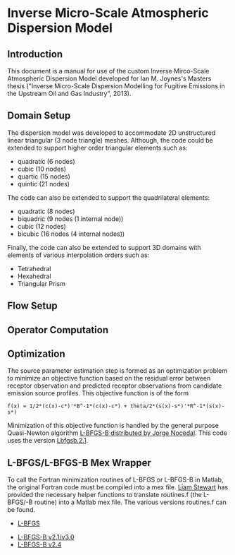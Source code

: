 # Inverse Micro-Scale Atmospheric Dispersion Model #

## Introduction ##

This document is a manual for use of the custom Inverse Mirco-Scale Atmospheric Dispersion Model developed for Ian M. Joynes's Masters thesis ("Inverse Micro-Scale Dispersion Modelling for Fugitive Emissions in the Upstream Oil and Gas Industry", 2013).

## Domain Setup ##

The dispersion model was developed to accommodate 2D unstructured linear triangular (3 node triangle) meshes.  Although, the code could be extended to support higher order triangular elements such as:  

- quadratic (6 nodes)  
- cubic (10 nodes)  
- quartic (15 nodes)  
- quintic (21 nodes)  

The code can also be extended to support the quadrilateral elements:

- quadratic (8 nodes)
- biquadric (9 nodes (1 internal node))
- cubic (12 nodes)
- bicubic (16 nodes (4 internal nodes))

Finally, the code can also be extended to support 3D domains with elements of various interpolation orders such as:

- Tetrahedral
- Hexahedral
- Triangular Prism



## Flow Setup ##

## Operator Computation ##



## Optimization ##

The source parameter estimation step is formed as an optimization problem to minimize an objective function based on the residual error between receptor observation and predicted receptor observations from candidate emission source profiles.  This objective function is of the form 

	f(x) = 1/2*(c(x)-c*)'*B^-1*(c(x)-c*) + theta/2*(s(x)-s*)'*R^-1*(s(x)-s*)

Minimization of this objective function is handled by the general purpose Quasi-Newton algorithm [L-BFGS-B distributed by Jorge Nocedal](http://users.eecs.northwestern.edu/~nocedal/lbfgsb.html).  This code uses the version [Lbfgsb.2.1](http://users.eecs.northwestern.edu/~nocedal/Software/Lbfgsb.2.1.tar.gz).

## L-BFGS/L-BFGS-B Mex Wrapper ##
To call the Fortran minimization routines of L-BFGS or L-BFGS-B in Matlab, the original Fortran code must be compiled into a mex file.  [Liam Stewart](http://www.cs.toronto.edu/~liam/software.shtml) has provided the necessary helper functions to translate routines.f (the L-BFGS/-B routine) into a Matlab mex file.  The various versions routines.f can be found.

- [L-BFGS](http://www.netlib.org/opt/lbfgs_um.shar)
<!-- -[L-BFGS](http://www.netlib.org/opt/lbfgs_bcm.shar) -->
- [L-BFGS-B v2.1/v3.0](http://users.eecs.northwestern.edu/~nocedal/lbfgsb.html)
- [L-BFGS-B v2.4](http://www.cs.toronto.edu/~liam/lbfgsb/routines.f)
